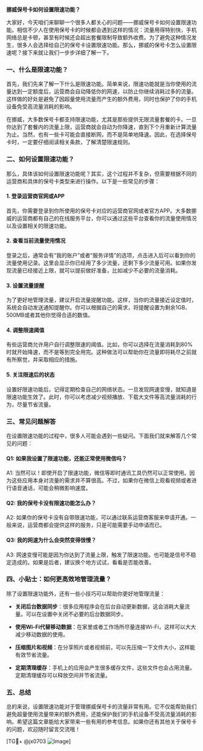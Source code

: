 **挪威保号卡如何设置限速功能？**

大家好，今天咱们来聊聊一个很多人都关心的问题——挪威保号卡如何设置限速功能。相信不少人在使用保号卡的时候都会遇到这样的情况：流量用得特别快，手机网络总是卡顿，甚至有时候还会超出套餐限制导致额外收费。为了避免这种情况发生，很多人会选择给自己的保号卡设置限速功能。那么，挪威的保号卡怎么设置限速呢？接下来就让我们一步步详细了解一下。

### 一、什么是限速功能？

首先，我们先来了解一下什么是限速功能。简单来说，限速功能就是当你使用的流量达到一定额度后，运营商会自动降低你的网速，以防止你继续消耗过多的流量。这样做的好处是避免了因超量使用流量而产生的额外费用，同时也保护了你的手机设备免受高流量消耗的影响。

在挪威，大多数保号卡都支持限速功能，尤其是那些提供无限流量套餐的卡。一旦你达到了套餐内的流量上限，运营商就会自动为你降速，直到下个月重新计算流量为止。当然，也有一些卡可能会直接断网，而不是简单地降速。因此，在选择保号卡时，一定要仔细阅读相关条款，了解清楚限速规则。

### 二、如何设置限速功能？

那么，具体该如何设置限速功能呢？其实，这个过程并不复杂，但需要根据不同的运营商和具体的保号卡类型来进行操作。以下是一些常见的步骤：

#### 1. 登录运营商官网或APP

首先，你需要登录到你所使用的保号卡对应的运营商官网或者官方APP。大多数挪威的运营商都有自己的在线服务平台，你可以通过这些平台查看你的流量使用情况以及设置相关的限速功能。

#### 2. 查看当前流量使用情况

登录之后，通常会有“我的账户”或者“服务详情”的选项，点击进入后可以看到你的流量使用记录。这里会显示你已经用了多少流量，还剩下多少流量可用。如果你发现流量已经接近上限，就可以提前做好准备，比如减少不必要的流量消耗。

#### 3. 设置流量提醒

为了更好地管理流量，建议开启流量提醒功能。这样，当你的流量接近设定值时，系统会自动发送通知提醒你。你可以根据自己的需求，将提醒设置为剩余1GB、500MB或者其他你觉得合适的数值。

#### 4. 调整限速阈值

有些运营商允许用户自行调整限速的阈值。比如，你可以选择在流量消耗到80%时就开始降速，而不是等到完全用完。这种做法可以帮助你在流量即将耗尽之前就有所察觉，并采取相应的措施。

#### 5. 关注限速后的状态

设置好限速功能后，记得定期检查自己的网络状态。一旦发现网速变慢，就知道是限速功能生效了。此时，你可以考虑减少视频播放、下载大文件等高流量消耗的行为，尽量节省流量。

### 三、常见问题解答

在设置限速功能的过程中，很多人可能会遇到一些疑问。下面我们就来解答几个常见的问题：

#### Q1: 如果我设置了限速功能，还能正常使用微信吗？

A1: 当然可以！即使开启了限速功能，微信等即时通讯工具仍然可以正常使用。因为这些应用本身对流量的需求并不算很高。不过，如果你在微信上观看视频或者进行语音通话，可能会稍微影响速度。

#### Q2: 我的保号卡没有限速功能怎么办？

A2: 如果你的保号卡没有自带限速功能，可以通过联系运营商客服来申请开通。一般来说，运营商都会提供这样的服务，只是可能需要手动申请而已。

#### Q3: 我的网速为什么会突然变得很慢？

A3: 网速变慢可能是因为你达到了流量上限，触发了限速功能。也可能是信号不稳定造成的。如果是后者，建议换个地方试试，看看是否能改善。

### 四、小贴士：如何更高效地管理流量？

除了设置限速功能外，还有一些小技巧可以帮助你更好地管理流量：

- **关闭后台数据同步**：很多应用程序会在后台自动更新数据，这会消耗大量流量。可以在设置中关闭不必要的后台数据同步。
  
- **使用Wi-Fi代替移动数据**：在家里或者工作场所尽量连接Wi-Fi，这样可以大大减少移动数据的使用。

- **压缩图片和视频**：在分享照片或者视频前，可以先压缩一下文件大小，这样能有效节省流量。

- **定期清理缓存**：手机上的应用会产生很多缓存文件，这些文件也会占用流量。定期清理缓存可以释放空间并节省流量。

### 五、总结

总的来说，设置限速功能对于管理挪威保号卡的流量非常有用。它不仅能帮助我们避免超量使用流量带来的额外费用，还能保护我们的手机设备不受高流量消耗的影响。希望这篇文章能给大家带来一些有用的参考信息。如果你还有其他关于保号卡的问题，欢迎随时留言交流哦！

[TG💪+ @jx0703 ![Image](https://github.com/user-attachments/assets/dbca1d08-cadb-493c-b0ec-ad6f7a83f270)]